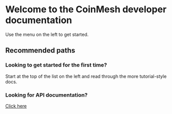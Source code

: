 # Welcome to the CoinMesh developer documentation

Use the menu on the left to get started.

## Recommended paths

### Looking to get started for the first time?

Start at the top of the list on the left and read through the more tutorial-style docs.

### Looking for API documentation?

[Click here](https://coinmesh.com/docs/api-docs)
